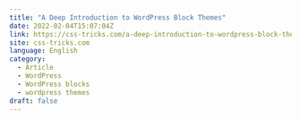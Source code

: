 ```yaml
---
title: "A Deep Introduction to WordPress Block Themes"
date: 2022-02-04T15:07:04Z
link: https://css-tricks.com/a-deep-introduction-to-wordpress-block-themes/?utm_medium=RSS&utm_source=news.12bit.vn
site: css-tricks.com
language: English
category:
  - Article
  - WordPress
  - WordPress blocks
  - wordpress themes
draft: false
---
```

